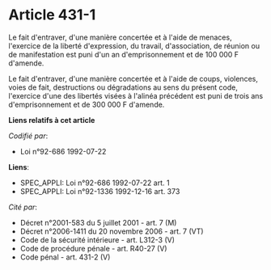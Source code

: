 # Article 431-1

Le fait d'entraver, d'une manière concertée et à l'aide de menaces, l'exercice de la liberté d'expression, du travail,
d'association, de réunion ou de manifestation est puni d'un an d'emprisonnement et de 100 000 F d'amende.

Le fait d'entraver, d'une manière concertée et à l'aide de coups, violences, voies de fait, destructions ou dégradations au
sens du présent code, l'exercice d'une des libertés visées à l'alinéa précédent est puni de trois ans d'emprisonnement et de
300 000 F d'amende.

**Liens relatifs à cet article**

_Codifié par_:

  - Loi n°92-686 1992-07-22

**Liens**:

  - SPEC_APPLI: Loi n°92-686 1992-07-22 art. 1
  - SPEC_APPLI: Loi n°92-1336 1992-12-16 art. 373

_Cité par_:

  - Décret n°2001-583 du 5 juillet 2001 - art. 7 (M)
  - Décret n°2006-1411 du 20 novembre 2006 - art. 7 (VT)
  - Code de la sécurité intérieure - art. L312-3 (V)
  - Code de procédure pénale - art. R40-27 (V)
  - Code pénal - art. 431-2 (V)
